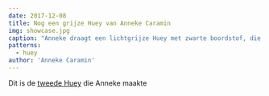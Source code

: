 ```yaml
---
date: 2017-12-08
title: Nog een grijze Huey van Anneke Caramin
img: showcase.jpg
caption: "Anneke draagt een lichtgrijze Huey met zwarte boordstof, die niet echt zichtbaar is op deze zwarte rok."
patterns:
  - huey
author: 'Anneke Caramin'
---
```


Dit is de [tweede Huey](/en/showcase/anneke-huey/) die Anneke maakte
